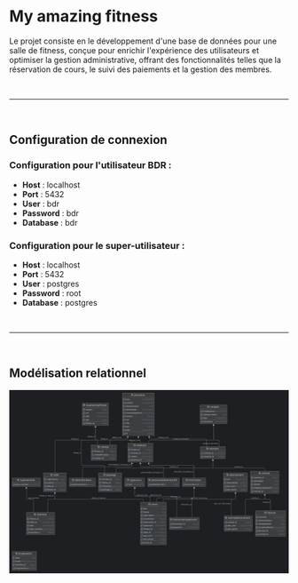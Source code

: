 # My amazing fitness

Le projet consiste en le développement d'une base de données pour une salle de fitness, conçue pour enrichir l'expérience des utilisateurs et optimiser la gestion administrative, offrant des fonctionnalités telles que la réservation de cours, le suivi des paiements et la gestion des membres.

<br>

---

<br>

## Configuration de connexion

### Configuration pour l'utilisateur BDR :
- **Host** : localhost
- **Port** : 5432
- **User** : bdr
- **Password** : bdr
- **Database** : bdr

### Configuration pour le super-utilisateur :
- **Host** : localhost
- **Port** : 5432
- **User** : postgres
- **Password** : root
- **Database** : postgres

<br>

---

<br>

## Modélisation relationnel

![Schéma relationnel](https://github.com/Theodrosrun/bdr-projet/blob/main/docs/modelisation_relationnel.png)
